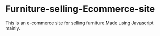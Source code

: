 # Furniture-selling-Ecommerce-site
This is an e-commerce site for selling furniture.Made using Javascript mainly.
